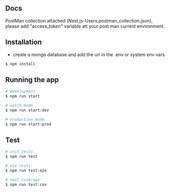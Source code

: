 
## Docs

PostMan collection attached (Nest.js-Users.postman_collection.json), please add "access_token" variable att your post man current environment.

## Installation
- create a mongo database and add the url in the .env or system env vars
```bash
$ npm install
```

## Running the app

```bash
# development
$ npm run start

# watch mode
$ npm run start:dev

# production mode
$ npm run start:prod
```

## Test

```bash
# unit tests
$ npm run test

# e2e tests
$ npm run test:e2e

# test coverage
$ npm run test:cov
```
